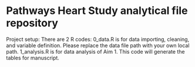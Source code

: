 # Pathways Heart Study analytical file repository

Project setup:
There are 2 R codes:
  0_data.R is for data importing, cleaning, and variable definition. Please replace the data file path with your own local path.
  1_analysis.R is for data analysis of Aim 1. This code will generate the tables for manuscript.






